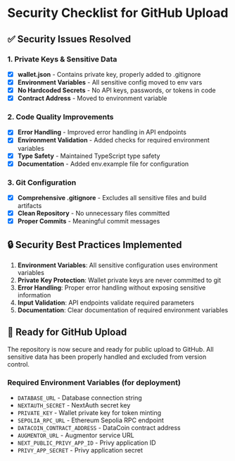 # Security Checklist for GitHub Upload

## ✅ Security Issues Resolved

### 1. Private Keys & Sensitive Data
- [x] **wallet.json** - Contains private key, properly added to .gitignore
- [x] **Environment Variables** - All sensitive config moved to env vars
- [x] **No Hardcoded Secrets** - No API keys, passwords, or tokens in code
- [x] **Contract Address** - Moved to environment variable

### 2. Code Quality Improvements
- [x] **Error Handling** - Improved error handling in API endpoints
- [x] **Environment Validation** - Added checks for required environment variables
- [x] **Type Safety** - Maintained TypeScript type safety
- [x] **Documentation** - Added env.example file for configuration

### 3. Git Configuration
- [x] **Comprehensive .gitignore** - Excludes all sensitive files and build artifacts
- [x] **Clean Repository** - No unnecessary files committed
- [x] **Proper Commits** - Meaningful commit messages

## 🔒 Security Best Practices Implemented

1. **Environment Variables**: All sensitive configuration uses environment variables
2. **Private Key Protection**: Wallet private keys are never committed to git
3. **Error Handling**: Proper error handling without exposing sensitive information
4. **Input Validation**: API endpoints validate required parameters
5. **Documentation**: Clear documentation of required environment variables

## 🚀 Ready for GitHub Upload

The repository is now secure and ready for public upload to GitHub. All sensitive data has been properly handled and excluded from version control.

### Required Environment Variables (for deployment)
- `DATABASE_URL` - Database connection string
- `NEXTAUTH_SECRET` - NextAuth secret key
- `PRIVATE_KEY` - Wallet private key for token minting
- `SEPOLIA_RPC_URL` - Ethereum Sepolia RPC endpoint
- `DATACOIN_CONTRACT_ADDRESS` - DataCoin contract address
- `AUGMENTOR_URL` - Augmentor service URL
- `NEXT_PUBLIC_PRIVY_APP_ID` - Privy application ID
- `PRIVY_APP_SECRET` - Privy application secret
